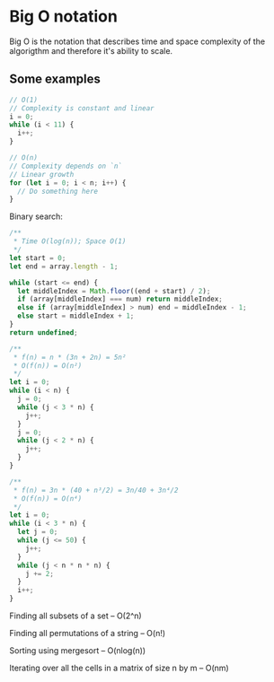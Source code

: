 # Big O notation

Big O is the notation that describes time and space complexity of the algorigthm and therefore it's ability to scale.

## Some examples

```js
// O(1)
// Complexity is constant and linear
i = 0;
while (i < 11) {
  i++;
}
```

```js
// O(n)
// Complexity depends on `n`
// Linear growth
for (let i = 0; i < n; i++) {
  // Do something here
}
```

Binary search:

```js
/**
 * Time O(log(n)); Space O(1)
 */
let start = 0;
let end = array.length - 1;

while (start <= end) {
  let middleIndex = Math.floor((end + start) / 2);
  if (array[middleIndex] === num) return middleIndex;
  else if (array[middleIndex] > num) end = middleIndex - 1;
  else start = middleIndex + 1;
}
return undefined;
```

```js
/**
 * f(n) = n * (3n + 2n) = 5n²
 * O(f(n)) = O(n²)
 */
let i = 0;
while (i < n) {
  j = 0;
  while (j < 3 * n) {
    j++;
  }
  j = 0;
  while (j < 2 * n) {
    j++;
  }
}
```

```js
/**
 * f(n) = 3n * (40 + n³/2) = 3n/40 + 3n⁴/2
 * O(f(n)) = O(n⁴)
 */
let i = 0;
while (i < 3 * n) {
  let j = 0;
  while (j <= 50) {
    j++;
  }
  while (j < n * n * n) {
    j += 2;
  }
  i++;
}
```

Finding all subsets of a set – O(2^n)

Finding all permutations of a string – O(n!)

Sorting using mergesort – O(nlog(n))

Iterating over all the cells in a matrix of size n by m – O(nm)
